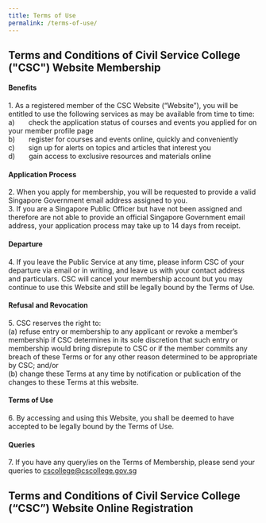 ```yaml
---
title: Terms of Use
permalink: /terms-of-use/
---
```

<h2>Terms and Conditions of Civil Service College ("CSC") Website Membership</h2>


<h4>Benefits</h4>
<p>1. As a registered member of the CSC Website (“Website”), you will be entitled to use the following services as may be available from time to time:<br>
a)    &nbsp; &nbsp; &nbsp; check the application status of courses and events you applied for on your member profile page<br>
b) &nbsp; &nbsp;    &nbsp; register for courses and events online, quickly and conveniently <br>
c) &nbsp;    &nbsp;    &nbsp; sign up for alerts on topics and articles that interest you <br>
	d) &nbsp;    &nbsp;    &nbsp; gain access to exclusive resources and materials online</p>

<h4>Application Process</h4>
<p>2. When you apply for membership, you will be requested to provide a valid Singapore Government email address assigned to you. <br>
3. If you are a Singapore Public Officer but have not been assigned and therefore are not able to provide an official Singapore Government email address, your application process may take up to 14 days from receipt.</p>

<h4>Departure</h4>
<p>4. If you leave the Public Service at any time, please inform CSC of your departure via email or in writing, and leave us with your contact address and particulars. CSC will cancel your membership account but you may continue to use this Website and still be legally bound by the Terms of Use.</p>
<h4>Refusal and Revocation</h4>
<p>5. CSC reserves the right to:  <br>
(a) refuse entry or membership to any applicant or revoke a member’s membership if CSC determines in its sole discretion that such entry or membership would bring disrepute to CSC or if the member commits any breach of these Terms or for any other reason determined to be appropriate by CSC; and/or <br>
(b) change these Terms at any time by notification or publication of the changes to these Terms at this website.</p>
<h4>Terms of Use</h4>
<p>6. By accessing and using this Website, you shall be deemed to have accepted to be legally bound by the Terms of Use.</p>
<h4>Queries</h4>
<p>7. If you have any query/ies on the Terms of Membership, please send your queries to <u>cscollege@cscollege.gov.sg</u></p>




<h2>Terms and Conditions of Civil Service College (“CSC”) Website Online Registration</h2>
